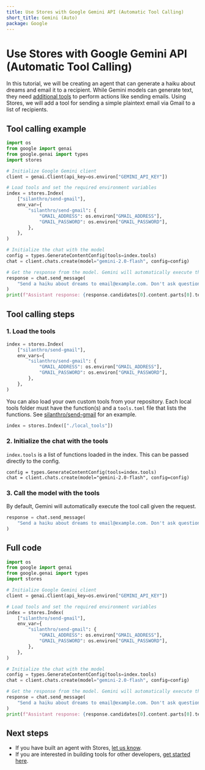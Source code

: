 ```yaml
---
title: Use Stores with Google Gemini API (Automatic Tool Calling)
short_title: Gemini (Auto)
package: Google
---
```


# Use Stores with Google Gemini API (Automatic Tool Calling)

In this tutorial, we will be creating an agent that can generate a haiku about dreams and email it to a recipient. While Gemini models can generate text, they need [additional tools](https://ai.google.dev/gemini-api/docs/function-calling) to perform actions like sending emails. Using Stores, we will add a tool for sending a simple plaintext email via Gmail to a list of recipients.

## Tool calling example

```python
import os
from google import genai
from google.genai import types
import stores

# Initialize Google Gemini client
client = genai.Client(api_key=os.environ["GEMINI_API_KEY"])

# Load tools and set the required environment variables
index = stores.Index(
    ["silanthro/send-gmail"],
    env_var={
        "silanthro/send-gmail": {
            "GMAIL_ADDRESS": os.environ["GMAIL_ADDRESS"],
            "GMAIL_PASSWORD": os.environ["GMAIL_PASSWORD"],
        },
    },
)

# Initialize the chat with the model
config = types.GenerateContentConfig(tools=index.tools)
chat = client.chats.create(model="gemini-2.0-flash", config=config)

# Get the response from the model. Gemini will automatically execute the tool call.
response = chat.send_message(
    "Send a haiku about dreams to email@example.com. Don't ask questions."
)
print(f"Assistant response: {response.candidates[0].content.parts[0].text}")
```

## Tool calling steps

### 1. Load the tools

```python
index = stores.Index(
    ["silanthro/send-gmail"],
    env_vars={
        "silanthro/send-gmail": {
            "GMAIL_ADDRESS": os.environ["GMAIL_ADDRESS"],
            "GMAIL_PASSWORD": os.environ["GMAIL_PASSWORD"],
        },
    },
)
```

You can also load your own custom tools from your repository. Each local tools folder must have the function(s) and a `tools.toml` file that lists the functions. See [silanthro/send-gmail](https://github.com/silanthro/send-gmail) for an example.

```python
index = stores.Index(["./local_tools"])
```

### 2. Initialize the chat with the tools

`index.tools` is a list of functions loaded in the index. This can be passed directly to the config.

```python{1}
config = types.GenerateContentConfig(tools=index.tools)
chat = client.chats.create(model="gemini-2.0-flash", config=config)
```

### 3. Call the model with the tools

By default, Gemini will automatically execute the tool call given the request.

```python
response = chat.send_message(
    "Send a haiku about dreams to email@example.com. Don't ask questions."
)
```

## Full code

```python
import os
from google import genai
from google.genai import types
import stores

# Initialize Google Gemini client
client = genai.Client(api_key=os.environ["GEMINI_API_KEY"])

# Load tools and set the required environment variables
index = stores.Index(
    ["silanthro/send-gmail"],
    env_var={
        "silanthro/send-gmail": {
            "GMAIL_ADDRESS": os.environ["GMAIL_ADDRESS"],
            "GMAIL_PASSWORD": os.environ["GMAIL_PASSWORD"],
        },
    },
)

# Initialize the chat with the model
config = types.GenerateContentConfig(tools=index.tools)
chat = client.chats.create(model="gemini-2.0-flash", config=config)

# Get the response from the model. Gemini will automatically execute the tool call.
response = chat.send_message(
    "Send a haiku about dreams to email@example.com. Don't ask questions."
)
print(f"Assistant response: {response.candidates[0].content.parts[0].text}")
```

## Next steps

- If you have built an agent with Stores, [let us know](http://twitter.com/alfred_lua).
- If you are interested in building tools for other developers, [get started here](/docs/contribute).
